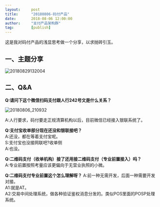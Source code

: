```yaml
---  
layout:     post   
title:      "20180806-码付产品"  
date:       2018-08-06 12:00:00  
author:     "支付产品架构群"  
tag:		[publish] 
--- 
```



这是我对码付产品的浅显思考做一个分享，以求抛砖引玉。 

## 一、主题分享

![20180829132004](http://static.cocolian.cn/img/201808/20180829132004.jpg)  


## 二、Q&A

**Q:请问下这个微信扫码支付跟人行242号文是什么关系？**

![20180806_210932](http://static.cocolian.cn/img/201808/20180806_210932.png)  

A:人行要求，码付要走正规清算机构以后，目前微信已经接入银联系统了。

**Q:支付宝收单部分现在还没和银联接吧？**  
A:还没，都在等着支付宝呢。  
S:支付宝也没接网联吧?收单侧  
A:也没。

**Q:二维码支付（收单机构）接了还用接二维码支付（专业前置接入）吗？**  
A:专业前置按照考量应该更偏向于无营业执照的小微。

**Q:二维码支付专业前置这个怎么理解呀？**
A:前一种无需开发，后面一种需要开发对接。  
A1:就是AT。  
A2:交易中间处理系统，做各种验证鉴权消息分发的。类似POS里面的POSP处理系统。